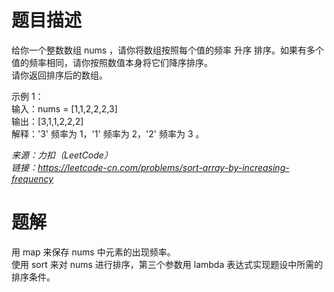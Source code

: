# 题目描述
给你一个整数数组 nums ，请你将数组按照每个值的频率 升序 排序。如果有多个值的频率相同，请你按照数值本身将它们降序排序。   
请你返回排序后的数组。  

示例 1：  
输入：nums = [1,1,2,2,2,3]  
输出：[3,1,1,2,2,2]  
解释：'3' 频率为 1，'1' 频率为 2，'2' 频率为 3 。  

*来源：力扣（LeetCode）*  
*链接：https://leetcode-cn.com/problems/sort-array-by-increasing-frequency*  


# 题解
用 map 来保存 nums 中元素的出现频率。  
使用 sort 来对 nums 进行排序，第三个参数用 lambda 表达式实现题设中所需的排序条件。
